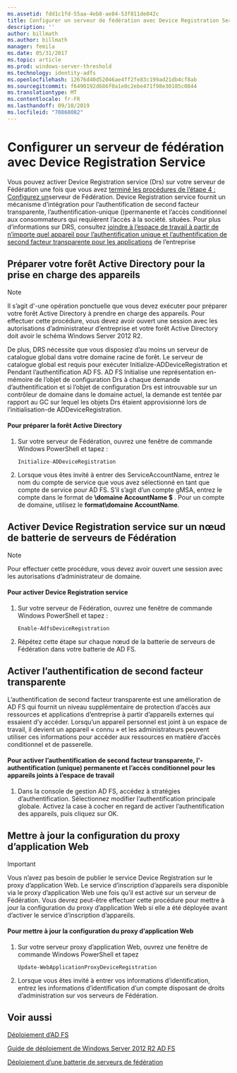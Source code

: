 ```yaml
---
ms.assetid: fdd1c1fd-55aa-4eb8-ae84-53f811de042c
title: Configurer un serveur de fédération avec Device Registration Service
description: ''
author: billmath
ms.author: billmath
manager: femila
ms.date: 05/31/2017
ms.topic: article
ms.prod: windows-server-threshold
ms.technology: identity-adfs
ms.openlocfilehash: 12676d40d52046ae4ff2fe83c199ad21db4cf8ab
ms.sourcegitcommit: f6490192d686f0a1e0c2ebe471f98e30105c0844
ms.translationtype: MT
ms.contentlocale: fr-FR
ms.lasthandoff: 09/10/2019
ms.locfileid: "70868082"
---
```

# <a name="configure-a-federation-server-with-device-registration-service"></a>Configurer un serveur de fédération avec Device Registration Service

Vous pouvez activer Device Registration service \(Drs\) sur votre serveur de Fédération une fois que vous avez [terminé les procédures de l’étape 4 : Configurez un](https://technet.microsoft.com/library/dn303424.aspx)serveur de Fédération. Device Registration service fournit un mécanisme d’intégration pour l’authentification de second facteur transparente, l’authentification\-unique \(\)permanente et l’accès conditionnel aux consommateurs qui requièrent l’accès à la société. situées. Pour plus d’informations sur DRS, consultez [joindre à l’espace de travail à partir de n’importe quel appareil pour l’authentification unique et l’authentification de second facteur transparente pour les applications](../../ad-fs/operations/Join-to-Workplace-from-Any-Device-for-SSO-and-Seamless-Second-Factor-Authentication-Across-Company-Applications.md) de l’entreprise  
  
## <a name="prepare-your-active-directory-forest-to-support-devices"></a>Préparer votre forêt Active Directory pour la prise en charge des appareils  
  
> [!NOTE]  
> Il s’agit d'\-une opération ponctuelle que vous devez exécuter pour préparer votre forêt Active Directory à prendre en charge des appareils. Pour effectuer cette procédure, vous devez avoir ouvert une session avec les autorisations d’administrateur d’entreprise et votre forêt Active Directory doit avoir le schéma Windows Server 2012 R2.  
>   
> De plus, DRS nécessite que vous disposiez d’au moins un serveur de catalogue global dans votre domaine racine de forêt. Le serveur de catalogue global est requis pour exécuter Initialize\-ADDeviceRegistration et Pendant l’authentification AD FS. AD FS Initialise une représentation en\-mémoire de l’objet de configuration Drs à chaque demande d’authentification et si l’objet de configuration Drs est introuvable sur un contrôleur de domaine dans le domaine actuel, la demande est tentée par rapport au GC sur lequel les objets Drs étaient approvisionné lors de l’initialisation\-de ADDeviceRegistration.  
  
#### <a name="to-prepare-the-active-directory-forest"></a>Pour préparer la forêt Active Directory  
  
1.  Sur votre serveur de Fédération, ouvrez une fenêtre de commande Windows PowerShell et tapez :  
  
    ```  
    Initialize-ADDeviceRegistration  
    ```  
  
2.  Lorsque vous êtes invité à entrer des ServiceAccountName, entrez le nom du compte de service que vous avez sélectionné en tant que compte de service pour AD FS.  S’il s’agit d’un compte gMSA, entrez le compte dans le format de **\\domaine AccountName $** . Pour un compte de domaine, utilisez le **format\\domaine AccountName**.  
  
## <a name="enable-device-registration-service-on-a-federation-server-farm-node"></a>Activer Device Registration service sur un nœud de batterie de serveurs de Fédération  
  
> [!NOTE]  
> Pour effectuer cette procédure, vous devez avoir ouvert une session avec les autorisations d’administrateur de domaine.  
  
#### <a name="to-enable-device-registration-service"></a>Pour activer Device Registration service  
  
1.  Sur votre serveur de Fédération, ouvrez une fenêtre de commande Windows PowerShell et tapez :  
  
    ```  
    Enable-AdfsDeviceRegistration  
    ```  
  
2.  Répétez cette étape sur chaque nœud de la batterie de serveurs de Fédération dans votre batterie de AD FS.  
  
## <a name="enable-seamless-second-factor-authentication"></a>Activer l’authentification de second facteur transparente  
L’authentification de second facteur transparente est une amélioration de AD FS qui fournit un niveau supplémentaire de protection d’accès aux ressources et applications d’entreprise à partir d’appareils externes qui essaient d’y accéder. Lorsqu’un appareil personnel est joint à un espace de travail, il devient un appareil « connu » et les administrateurs peuvent utiliser ces informations pour accéder aux ressources en matière d’accès conditionnel et de passerelle.  
  
#### <a name="to-enable-seamless-second-factor-authentication-persistent-single-sign-on-sso-and-conditional-access-for-workplace-joined-devices"></a>Pour activer l’authentification de second facteur transparente, l'\-authentification \(unique\) permanente et l’accès conditionnel pour les appareils joints à l’espace de travail  
  
1.  Dans la console de gestion AD FS, accédez à stratégies d’authentification. Sélectionnez modifier l’authentification principale globale. Activez la case à cocher en regard de activer l’authentification des appareils, puis cliquez sur OK.  
  
## <a name="update-the-web-application-proxy-configuration"></a>Mettre à jour la configuration du proxy d’application Web  
  
> [!IMPORTANT]  
> Vous n’avez pas besoin de publier le service Device Registration sur le proxy d’application Web.  Le service d’inscription d’appareils sera disponible via le proxy d’application Web une fois qu’il est activé sur un serveur de Fédération.  Vous devrez peut-être effectuer cette procédure pour mettre à jour la configuration du proxy d’application Web si elle a été déployée avant d’activer le service d’inscription d’appareils.  
  
#### <a name="to-update-the-web-application-proxy-configuration"></a>Pour mettre à jour la configuration du proxy d’application Web  
  
1.  Sur votre serveur proxy d’application Web, ouvrez une fenêtre de commande Windows PowerShell et tapez  
  
    ```  
    Update-WebApplicationProxyDeviceRegistration  
    ```  
  
2.  Lorsque vous êtes invité à entrer vos informations d’identification, entrez les informations d’identification d’un compte disposant de droits d’administration sur vos serveurs de Fédération.  
  
## <a name="see-also"></a>Voir aussi 

[Déploiement d’AD FS](../../ad-fs/AD-FS-Deployment.md)  

[Guide de déploiement de Windows Server 2012 R2 AD FS](../../ad-fs/deployment/Windows-Server-2012-R2-AD-FS-Deployment-Guide.md)  
 
[Déploiement d’une batterie de serveurs de fédération](../../ad-fs/deployment/Deploying-a-Federation-Server-Farm.md)  
  

